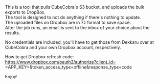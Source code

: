 This is a tool that pulls CubeCobra's S3 bucket, and uploads the bulk exports to DropBox.  
The tool is designed to not do anything if there's nothing to update.  
The uploaded files on Dropbox are in 7z format to save space.  
After the job runs, an email is sent to the inbox of your choice about the results.  
  
No credentials are included, you'll have to get those from Dekkaru over at CubeCobra and your own Dropbox account, respectively.  

How to get Dropbox refresh code:
https://www.dropbox.com/oauth2/authorize?client_id=<APP_KEY>&token_access_type=offline&response_type=code  
  
Enjoy!